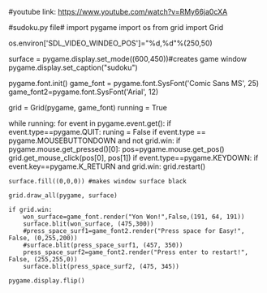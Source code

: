 #youtube link: https://www.youtube.com/watch?v=RMy66ja0cXA

#sudoku.py file#
import pygame
import os
from grid import Grid

os.environ['SDL_VIDEO_WINDEO_POS']="%d,%d"%(250,50)

surface = pygame.display.set_mode((600,450))#creates game window
pygame.display.set_caption("sudoku")

pygame.font.init()
game_font = pygame.font.SysFont('Comic Sans MS', 25)
game_font2=pygame.font.SysFont('Arial', 12)

grid = Grid(pygame, game_font)
running = True


while running:
    for event in pygame.event.get():
        if event.type==pygame.QUIT:
            runing = False
        if event.type == pygame.MOUSEBUTTONDOWN and not grid.win:
            if pygame.mouse.get_pressed()[0]:
                pos=pygame.mouse.get_pos()
                grid.get_mouse_click(pos[0], pos[1])
        if event.type==pygame.KEYDOWN:
            if event.key==pygame.K_RETURN and grid.win:
                    grid.restart()
                
    surface.fill((0,0,0)) #makes window surface black

    grid.draw_all(pygame, surface)

    if grid.win:
        won_surface=game_font.render("Yon Won!",False,(191, 64, 191))
        surface.blit(won_surface, (475,300))
        #press_space_surf1=game_font2.render("Press space for Easy!", False, (0,255,200))
        #surface.blit(press_space_surf1, (457, 350))
        press_space_surf2=game_font2.render("Press enter to restart!", False, (255,255,0))
        surface.blit(press_space_surf2, (475, 345))

    pygame.display.flip()

    
